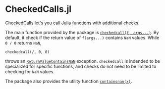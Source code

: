 # CheckedCalls.jl

CheckedCalls let's you call Julia functions with additional checks.

The main function provided by the package is [`checkedcall(f, args...)`](@ref). By default, it check if the return value of `f(args...)` contains `NaN` values. While `0 / 0` returns `NaN`,

```
checkedcall(/, 0, 0)
```

throws an [`ReturnValueContainsNaN`](@ref) exception. `checkedcall` is indended to be specialized for specific functions, and checks do not need to be limited to checking for `NaN` values.

The package also provides the utility function [`containsnan(x)`](@ref).
